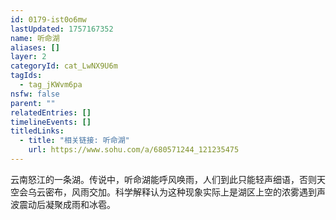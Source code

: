 ```yaml
---
id: 0179-ist0o6mw
lastUpdated: 1757167352
name: 听命湖
aliases: []
layer: 2
categoryId: cat_LwNX9U6m
tagIds:
  - tag_jKWvm6pa
nsfw: false
parent: ""
relatedEntries: []
timelineEvents: []
titledLinks:
  - title: "相关链接: 听命湖"
    url: https://www.sohu.com/a/680571244_121235475
---
```


云南怒江的一条湖。传说中，听命湖能呼风唤雨，人们到此只能轻声细语，否则天空会乌云密布，风雨交加。科学解释认为这种现象实际上是湖区上空的浓雾遇到声波震动后凝聚成雨和冰雹。